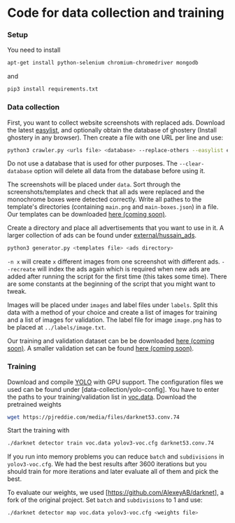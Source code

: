 # Code for data collection and training

### Setup

You need to install 

```bash
apt-get install python-selenium chromium-chromedriver mongodb
```

and

```bash
pip3 install requirements.txt
```

### Data collection

First, you want to collect website screenshots with replaced ads. Download the latest [easylist](https://easylist.to/easylist/easylist.txt), and optionally obtain the database of ghostery (Install ghostery in any browser). Then create a file with one URL per line and use:

```bash
python3 crawler.py <urls file> <database> --replace-others --easylist easylist.txt --ghostery <path to ghostery>/databases/bugs.json
```

Do not use a database that is used for other purposes. The `--clear-database` option will delete all data from the database before using it.

The screenshots will be placed under `data`. Sort through the screenshots/templates and check that all ads were replaced and the monochrome boxes were detected correctly. Write all pathes to the template's directories (containing `main.png` and `main-boxes.json`) in a file. Our templates can be downloaded [here (coming soon)]().

Create a directory and place all advertisements that you want to use in it. A larger collection of ads can be found under [external/hussain_ads](external/README.md).

```bash
python3 generator.py <templates file> <ads directory>
```

`-n x` will create `x` different images from one screenshot with different ads. `--recreate` will index the ads again which is required when new ads are added after running the script for the first time (this takes some time). There are some constants at the beginning of the script that you might want to tweak.

Images will be placed under `images` and label files under `labels`. Split this data with a method of your choice and create a list of images for training and a list of images for validation. The label file for image `image.png` has to be placed at `../labels/image.txt`.

Our training and validation dataset can be be downloaded [here (coming soon)](). A smaller validation set can be found [here (coming soon)]().


### Training

Download and compile [YOLO](https://pjreddie.com/darknet/yolo/) with GPU support. The configuration files we used can be found under [data-collection/yolo-config]. You have to enter the paths to your training/validation list in [voc.data](data-collection/yolo-config/voc.data). Download the pretrained weights

```bash
wget https://pjreddie.com/media/files/darknet53.conv.74
```

Start the training with

```bash
./darknet detector train voc.data yolov3-voc.cfg darknet53.conv.74
```

If you run into memory problems you can reduce `batch` and `subdivisions` in `yolov3-voc.cfg`. We had the best results after 3600 iterations but you should train for more iterations and later evaluate all of them and pick the best.

To evaluate our weights, we used [https://github.com/AlexeyAB/darknet], a fork of the original project. Set `batch` and `subdivisions` to 1 and use:

```bash
./darknet detector map voc.data yolov3-voc.cfg <weights file>
```
